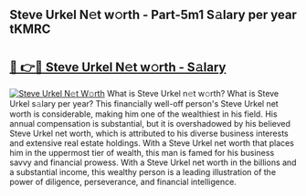 ## Steve Urkel N𝚎t w𝚘rth - Part-5m1 S𝚊lary per year tKMRC

# <h2><a href="http://gc3wiau.nevu.top/?p=Steve+Urkel">🔗 👉🔴 Steve Urkel N𝚎t w𝚘rth - S𝚊lary</a></h2>

[![Steve Urkel N𝚎t W𝚘rth](https://i.imgur.com/Oavwk0R.jpeg)](http://gc3wiau.nevu.top/?p=Steve+Urkel)
What is Steve Urkel n𝚎t w𝚘rth? What is Steve Urkel s𝚊lary per year?
This financially well-off person's Steve Urkel net worth is considerable, making him one of the wealthiest in his field. His annual compensation is substantial, but it is overshadowed by his believed Steve Urkel net worth, which is attributed to his diverse business interests and extensive real estate holdings. With a Steve Urkel net worth that places him in the uppermost tier of wealth, this man is famed for his business savvy and financial prowess. With a Steve Urkel net worth in the billions and a substantial income, this wealthy person is a leading illustration of the power of diligence, perseverance, and financial intelligence.
